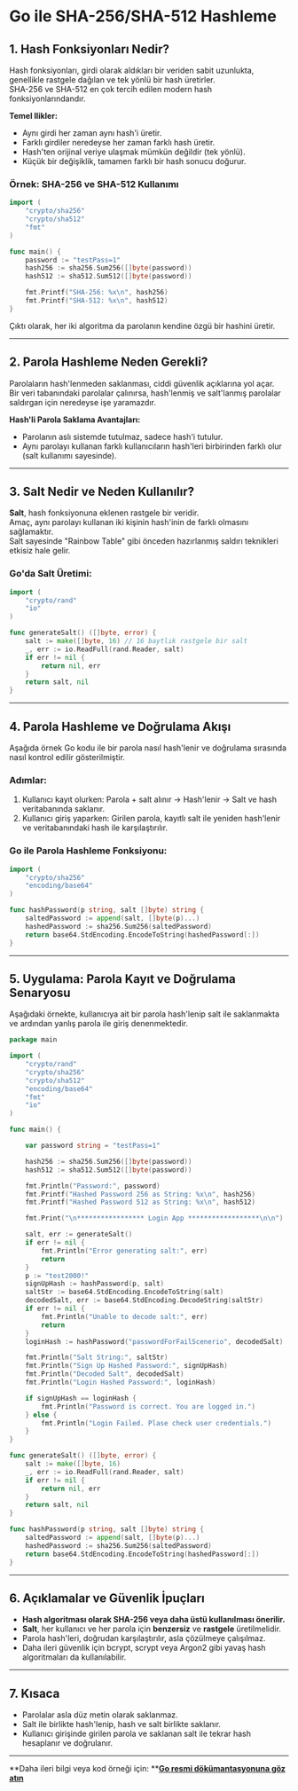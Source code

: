 # Go ile SHA-256/SHA-512 Hashleme
## 1. Hash Fonksiyonları Nedir?

Hash fonksiyonları, girdi olarak aldıkları bir veriden sabit uzunlukta, genellikle rastgele dağılan ve tek yönlü bir hash üretirler.\
SHA-256 ve SHA-512 en çok tercih edilen modern hash fonksiyonlarındandır.

**Temel llikler:**

- Aynı girdi her zaman aynı hash'i üretir.
- Farklı girdiler neredeyse her zaman farklı hash üretir.
- Hash'ten orijinal veriye ulaşmak mümkün değildir (tek yönlü).
- Küçük bir değişiklik, tamamen farklı bir hash sonucu doğurur.

### **Örnek: SHA-256 ve SHA-512 Kullanımı**

```go
import (
	"crypto/sha256"
	"crypto/sha512"
	"fmt"
)

func main() {
	password := "testPass=1"
	hash256 := sha256.Sum256([]byte(password))
	hash512 := sha512.Sum512([]byte(password))

	fmt.Printf("SHA-256: %x\n", hash256)
	fmt.Printf("SHA-512: %x\n", hash512)
}
```

Çıktı olarak, her iki algoritma da parolanın kendine özgü bir hashini üretir.

---

## 2. Parola Hashleme Neden Gerekli?

Parolaların hash'lenmeden saklanması, ciddi güvenlik açıklarına yol açar.\
Bir veri tabanındaki parolalar çalınırsa, hash'lenmiş ve salt'lanmış parolalar saldırgan için neredeyse işe yaramazdır.

**Hash'li Parola Saklama Avantajları:**

- Parolanın aslı sistemde tutulmaz, sadece hash'i tutulur.
- Aynı parolayı kullanan farklı kullanıcıların hash'leri birbirinden farklı olur (salt kullanımı sayesinde).

---

## 3. Salt Nedir ve Neden Kullanılır?

**Salt**, hash fonksiyonuna eklenen rastgele bir veridir.\
Amaç, aynı parolayı kullanan iki kişinin hash'inin de farklı olmasını sağlamaktır.\
Salt sayesinde "Rainbow Table" gibi önceden hazırlanmış saldırı teknikleri etkisiz hale gelir.

### **Go'da Salt Üretimi:**

```go
import (
	"crypto/rand"
	"io"
)

func generateSalt() ([]byte, error) {
	salt := make([]byte, 16) // 16 baytlık rastgele bir salt
	_, err := io.ReadFull(rand.Reader, salt)
	if err != nil {
		return nil, err
	}
	return salt, nil
}
```

---

## 4. Parola Hashleme ve Doğrulama Akışı

Aşağıda örnek Go kodu ile bir parola nasıl hash'lenir ve doğrulama sırasında nasıl kontrol edilir gösterilmiştir.

### **Adımlar:**

1. Kullanıcı kayıt olurken: Parola + salt alınır → Hash'lenir → Salt ve hash veritabanında saklanır.
2. Kullanıcı giriş yaparken: Girilen parola, kayıtlı salt ile yeniden hash'lenir ve veritabanındaki hash ile karşılaştırılır.

### **Go ile Parola Hashleme Fonksiyonu:**

```go
import (
	"crypto/sha256"
	"encoding/base64"
)

func hashPassword(p string, salt []byte) string {
	saltedPassword := append(salt, []byte(p)...)
	hashedPassword := sha256.Sum256(saltedPassword)
	return base64.StdEncoding.EncodeToString(hashedPassword[:])
}
```

---

## 5. Uygulama: Parola Kayıt ve Doğrulama Senaryosu

Aşağıdaki örnekte, kullanıcıya ait bir parola hash'lenip salt ile saklanmakta ve ardından yanlış parola ile giriş denenmektedir.

```go
package main

import (
	"crypto/rand"
	"crypto/sha256"
	"crypto/sha512"
	"encoding/base64"
	"fmt"
	"io"
)

func main() {

	var password string = "testPass=1"

	hash256 := sha256.Sum256([]byte(password))
	hash512 := sha512.Sum512([]byte(password))

	fmt.Println("Password:", password)
	fmt.Printf("Hashed Password 256 as String: %x\n", hash256)
	fmt.Printf("Hashed Password 512 as String: %x\n", hash512)

	fmt.Print("\n***************** Login App ******************\n\n")

	salt, err := generateSalt()
	if err != nil {
		fmt.Println("Error generating salt:", err)
		return
	}
	p := "test2000!"
	signUpHash := hashPassword(p, salt)
	saltStr := base64.StdEncoding.EncodeToString(salt)
	decodedSalt, err := base64.StdEncoding.DecodeString(saltStr)
	if err != nil {
		fmt.Println("Unable to decode salt:", err)
		return
	}
	loginHash := hashPassword("passwordForFailScenerio", decodedSalt)

	fmt.Println("Salt String:", saltStr)
	fmt.Println("Sign Up Hashed Password:", signUpHash)
	fmt.Println("Decoded Salt", decodedSalt)
	fmt.Println("Login Hashed Password:", loginHash)

	if signUpHash == loginHash {
		fmt.Println("Password is correct. You are logged in.")
	} else {
		fmt.Println("Login Failed. Plase check user credentials.")
	}
}

func generateSalt() ([]byte, error) {
	salt := make([]byte, 16)
	_, err := io.ReadFull(rand.Reader, salt)
	if err != nil {
		return nil, err
	}
	return salt, nil
}

func hashPassword(p string, salt []byte) string {
	saltedPassword := append(salt, []byte(p)...)
	hashedPassword := sha256.Sum256(saltedPassword)
	return base64.StdEncoding.EncodeToString(hashedPassword[:])
}
```

---

## 6. Açıklamalar ve Güvenlik İpuçları

- **Hash algoritması olarak SHA-256 veya daha üstü kullanılması önerilir.**
- **Salt**, her kullanıcı ve her parola için **benzersiz** ve **rastgele** üretilmelidir.
- Parola hash'leri, doğrudan karşılaştırılır, asla çözülmeye çalışılmaz.
- Daha ileri güvenlik için bcrypt, scrypt veya Argon2 gibi yavaş hash algoritmaları da kullanılabilir.

---

## 7. Kısaca

- Parolalar asla düz metin olarak saklanmaz.
- Salt ile birlikte hash'lenip, hash ve salt birlikte saklanır.
- Kullanıcı girişinde girilen parola ve saklanan salt ile tekrar hash hesaplanır ve doğrulanır.

---

**Daha ileri bilgi veya kod örneği için: **[**Go resmi dökümantasyonuna göz atın**](https://pkg.go.dev/crypto)
